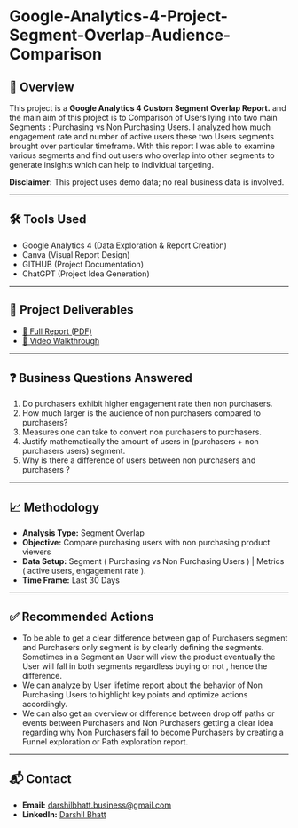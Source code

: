 # Google-Analytics-4-Project-Segment-Overlap-Audience-Comparison


## 📌 Overview
This project is a **Google Analytics 4 Custom Segment Overlap Report.** and the main aim of this project is to Comparison of Users lying into two main Segments : Purchasing vs Non Purchasing Users. I analyzed how much engagement rate  and number of active users these two Users segments brought over  particular timeframe. With this report I was able to examine  various segments and find out users who overlap  into other segments to generate insights which can help to individual  targeting. 

**Disclaimer:** This project uses demo data; no real business data is involved.

---

## 🛠 Tools Used
- Google Analytics 4 (Data Exploration & Report Creation)  
- Canva (Visual Report Design)  
- GITHUB (Project Documentation)  
- ChatGPT (Project Idea Generation)

- ---

## 📂 Project Deliverables
- [📑 Full Report (PDF)](Segment_Overlap_Comparison_Analysis_Report.pdf) 
- [🎥 Video Walkthrough](https://drive.google.com/file/d/1Um_GZMQtW5_4AVcvCANx26Gtn5VqJF_P/view?usp=drive_link)

- ---

## ❓ Business Questions Answered
1. Do purchasers exhibit higher engagement rate then non purchasers.
2. How much larger is the audience of non purchasers compared to purchasers?
3. Measures one can take to convert non purchasers to purchasers.
4. Justify mathematically the amount of users in  (purchasers + non purchasers users) segment.
5. Why is there a difference of users between non purchasers and  purchasers ?

---

## 📈 Methodology
- **Analysis Type:** Segment Overlap 
- **Objective:** Compare purchasing users with non purchasing product viewers 
- **Data Setup:** Segment ( Purchasing vs Non Purchasing Users ) |  Metrics ( active users, engagement rate ).    
- **Time Frame:** Last 30 Days

- ---

## ✅ Recommended Actions
- To be able to get a clear difference between gap of Purchasers segment and Purchasers only segment is by clearly defining the segments. Sometimes in a Segment an User will view the product eventually the User will fall in both segments regardless buying or not , hence the difference. 
- We can analyze by User lifetime report about the behavior of Non Purchasing Users to highlight key points and optimize actions accordingly. 
- We can also get an overview or difference between drop off paths or events between Purchasers and Non Purchasers getting a clear idea regarding why Non Purchasers fail to become Purchasers by creating a Funnel exploration or Path exploration report.

- ---

## 📬 Contact
- **Email:** darshilbhatt.business@gmail.com 
- **LinkedIn:** [Darshil Bhatt](https://www.linkedin.com/in/darshil-bhatt-a2a6bb22a/)

